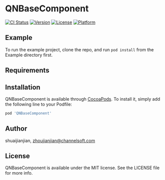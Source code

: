 # QNBaseComponent

[![CI Status](http://img.shields.io/travis/shuaijianjian/QNBaseComponent.svg?style=flat)](https://travis-ci.org/shuaijianjian/QNBaseComponent)
[![Version](https://img.shields.io/cocoapods/v/QNBaseComponent.svg?style=flat)](http://cocoapods.org/pods/QNBaseComponent)
[![License](https://img.shields.io/cocoapods/l/QNBaseComponent.svg?style=flat)](http://cocoapods.org/pods/QNBaseComponent)
[![Platform](https://img.shields.io/cocoapods/p/QNBaseComponent.svg?style=flat)](http://cocoapods.org/pods/QNBaseComponent)

## Example

To run the example project, clone the repo, and run `pod install` from the Example directory first.

## Requirements

## Installation

QNBaseComponent is available through [CocoaPods](http://cocoapods.org). To install
it, simply add the following line to your Podfile:

```ruby
pod 'QNBaseComponent'
```

## Author

shuaijianjian, zhoujianjian@channelsoft.com

## License

QNBaseComponent is available under the MIT license. See the LICENSE file for more info.
